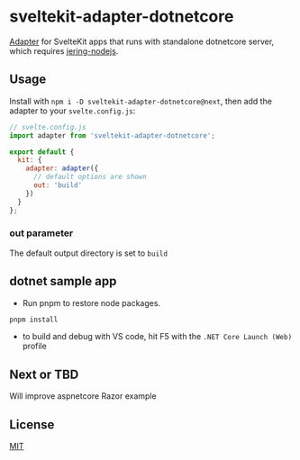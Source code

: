 # sveltekit-adapter-dotnetcore

[Adapter](https://kit.svelte.dev/docs#adapters) for SvelteKit apps that runs with standalone dotnetcore server, which requires [jering-nodejs](https://github.com/JeringTech/Javascript.NodeJS).

## Usage

Install with `npm i -D sveltekit-adapter-dotnetcore@next`, then add the adapter to your `svelte.config.js`:

```js
// svelte.config.js
import adapter from 'sveltekit-adapter-dotnetcore';

export default {
  kit: {
    adapter: adapter({
      // default options are shown
      out: 'build'
    })
  }
};
```

### out parameter

The default output directory is set to `build`

## dotnet sample app

* Run pnpm to restore node packages.

```sh
pnpm install
```

* to build and debug with VS code, hit F5 with the `.NET Core Launch (Web)` profile

## Next or TBD

Will improve aspnetcore Razor example

## License

[MIT](LICENSE)
